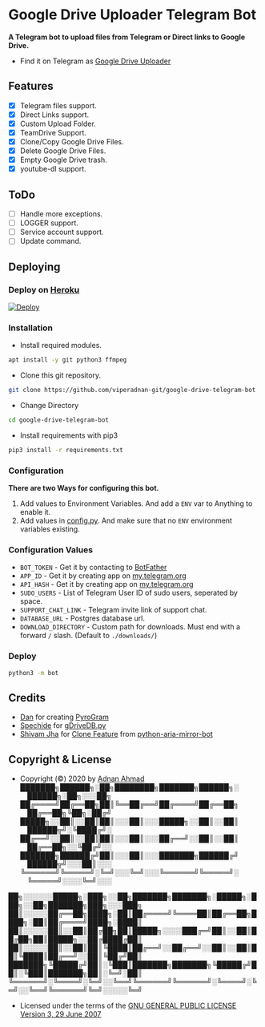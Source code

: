 # Google Drive Uploader Telegram Bot
**A Telegram bot to upload files from Telegram or Direct links to Google Drive.**
- Find it on Telegram as [Google Drive Uploader](https://t.me/uploadgdrivebot)

## Features
- [X] Telegram files support.
- [X] Direct Links support.
- [X] Custom Upload Folder.
- [X] TeamDrive Support.
- [X] Clone/Copy Google Drive Files.
- [X] Delete Google Drive Files.
- [X] Empty Google Drive trash.
- [X] youtube-dl support.

## ToDo 
- [ ] Handle more exceptions.
- [ ] LOGGER support.
- [ ] Service account support.
- [ ] Update command.

## Deploying

### Deploy on [Heroku](https://heroku.com)
[![Deploy](https://www.herokucdn.com/deploy/button.svg)](https://heroku.com/deploy)

### Installation
- Install required modules.
```sh
apt install -y git python3 ffmpeg
```
- Clone this git repository.
```sh 
git clone https://github.com/viperadnan-git/google-drive-telegram-bot
```
- Change Directory
```sh 
cd google-drive-telegram-bot
```
- Install requirements with pip3
```sh 
pip3 install -r requirements.txt
```

### Configuration
**There are two Ways for configuring this bot.**
1. Add values to Environment Variables. And add a `ENV` var to Anything to enable it.
2. Add values in [config.py](./bot/config.py). And make sure that no `ENV` environment variables existing.

### Configuration Values
- `BOT_TOKEN` - Get it by contacting to [BotFather](https://t.me/botfather)
- `APP_ID` - Get it by creating app on [my.telegram.org](https://my.telegram.org/apps)
- `API_HASH` - Get it by creating app on [my.telegram.org](https://my.telegram.org/apps)
- `SUDO_USERS` - List of Telegram User ID of sudo users, seperated by space.
- `SUPPORT_CHAT_LINK` - Telegram invite link of support chat.
- `DATABASE_URL` - Postgres database url.
- `DOWNLOAD_DIRECTORY` - Custom path for downloads. Must end with a forward `/` slash. (Default to `./downloads/`)

### Deploy 
```sh 
python3 -m bot
```

## Credits
- [Dan](https://github.com/delivrance) for creating [PyroGram](https://pyrogram.org)
- [Spechide](https://github.com/Spechide) for [gDriveDB.py](./bot/helpers/sql_helper/gDriveDB.py)
- [Shivam Jha](https://github.com/lzzy12) for [Clone Feature](./bot/helpers/gdrive_utils/gDrive.py) from [python-aria-mirror-bot](https://github.com/lzzy12/python-aria-mirror-bot)

## Copyright & License
- Copyright (©) 2020 by [Adnan Ahmad](https://github.com/viperadnan-git)
███████╗██████╗░██╗████████╗███████╗██████╗░    ██████╗░██╗░░░██╗  
██╔════╝██╔══██╗██║╚══██╔══╝██╔════╝██╔══██╗    ██╔══██╗╚██╗░██╔╝  
█████╗░░██║░░██║██║░░░██║░░░█████╗░░██║░░██║    ██████╦╝░╚████╔╝░  
██╔══╝░░██║░░██║██║░░░██║░░░██╔══╝░░██║░░██║    ██╔══██╗░░╚██╔╝░░  
███████╗██████╔╝██║░░░██║░░░███████╗██████╔╝    ██████╦╝░░░██║░░░  
╚══════╝╚═════╝░╚═╝░░░╚═╝░░░╚══════╝╚═════╝░    ╚═════╝░░░░╚═╝░░░  

██╗░░░░░░█████╗░███╗░░██╗███████╗███████╗░█████╗░███╗░░██╗███████╗███╗░░░███╗
██║░░░░░██╔══██╗████╗░██║██╔════╝╚════██║██╔══██╗████╗░██║██╔════╝████╗░████║
██║░░░░░██║░░██║██╔██╗██║█████╗░░░░███╔═╝██║░░██║██╔██╗██║█████╗░░██╔████╔██║
██║░░░░░██║░░██║██║╚████║██╔══╝░░██╔══╝░░██║░░██║██║╚████║██╔══╝░░██║╚██╔╝██║
███████╗╚█████╔╝██║░╚███║███████╗███████╗╚█████╔╝██║░╚███║███████╗██║░╚═╝░██║
╚══════╝░╚════╝░╚═╝░░╚══╝╚══════╝╚══════╝░╚════╝░╚═╝░░╚══╝╚══════╝╚═╝░░░░░╚═╝
- Licensed under the terms of the [GNU GENERAL PUBLIC LICENSE Version 3, 29 June 2007](./LICENSE)
